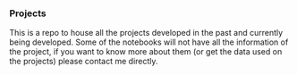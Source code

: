 ### Projects

This is a repo to house all the projects developed in the past and currently being developed.
Some of the notebooks will not have all the information of the project, if you want to know more about them (or get the data used on the projects) please contact me directly.
